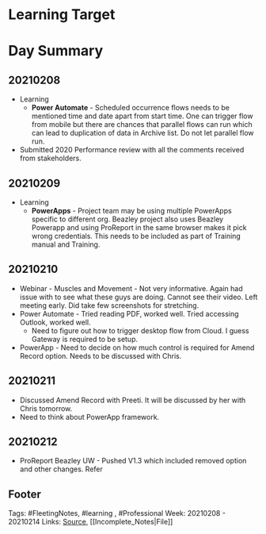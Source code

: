 # Learning Target


# Day Summary
## 20210208
- Learning
	- **Power Automate** - Scheduled occurrence flows needs to be mentioned time and date apart from start time. One can trigger flow from mobile but there are chances that parallel flows can run which can lead to duplication of data in Archive list. Do not let parallel flow run.
- Submitted 2020 Performance review with all the comments received from stakeholders. 

## 20210209
- Learning
	- **PowerApps** - Project team may be using multiple PowerApps specific to different org. Beazley project also uses Beazley Powerapp and using ProReport in the same browser makes it pick wrong credentials. This needs to be included as part of Training manual and Training.

## 20210210
- Webinar - Muscles and Movement - Not very informative. Again had issue with to see what these guys are doing. Cannot see their video. Left meeting early. Did take few screenshots for stretching.
- Power Automate - Tried reading PDF, worked well. Tried accessing Outlook, worked well.
	- Need to figure out how to trigger desktop flow from Cloud. I guess Gateway is required to be setup.
- PowerApp - Need to decide on how much control is required for Amend Record option. Needs to be discussed with Chris.


## 20210211
- Discussed Amend Record with Preeti. It will be discussed by her with Chris tomorrow. 
- Need to think about PowerApp framework.


## 20210212
- ProReport Beazley UW - Pushed V1.3 which included removed option and other changes. Refer  

## Footer

Tags: #FleetingNotes, #learning , #Professional
Week: 20210208 - 20210214
Links: 
[Source](template.md), [[Incomplete_Notes|File]]

<!--
Comment - 
-->
<!--stackedit_data:
eyJoaXN0b3J5IjpbLTE4OTE2OTY2MDMsLTEwNDI0NDI0NTgsLT
U1MzgxNzc0NywxMTIxNjU5NDg5LDEwMTYzNDY0MzAsLTE2NjE3
MDIxNTVdfQ==
-->